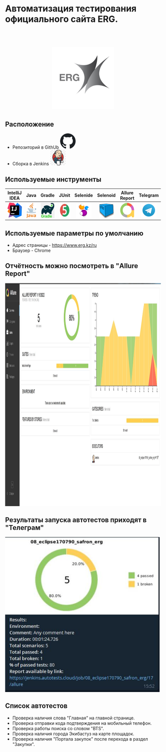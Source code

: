 # Автоматизация тестирования официального сайта ERG.


<h1 align="center">
  <br>
  <a href="https://erg.kz/ru"><img src="img/ERG.png" alt="ERG" width="200"></a>
</h1>

## Расположение
* Репозиторий в GithUb <a href="https://github.com/ECLIPSE170790/safron_erg/"><img src="img\GitHub.png" alt="GitHub" width="50"></a>
* Сборка в Jenkins <a href="https://jenkins.autotests.cloud/job/08_eclipse170790_safron_erg/"><img src="img\Jenkins.jpg" alt="Jenkins" width="50"></a>

## Используемые инструменты

| IntelliJ IDEA | Java | Gradle | JUnit | Selenide | Selenoid | Allure Report | Telegram |
|:----------:|:------:|:------:|:--------:|:--------:|:-------------:|:---------:|:--------:|
| <img src="img/IDEA.png" width="50" height="50"> | <img src="img/Java.png" width="40" height="50"> | <img src="img/Gradle.png" width="50" height="50"> | <img src="img/JUnit.svg" width="50" height="50"> | <img src="img/Selenide.svg" width="50" height="50"> | <img src="img/Selenoid.png" width="50" height="50"> | <img src="img/Allure.png" width="50" height="50"> | <img src="img/Telegram.svg" width="50" height="50"> |

## Используемые параметры по умолчанию
* Адрес страницы - https://www.erg.kz/ru
* Браузер - Chrome

## Отчётность можно посмотреть в "Allure Report"

<img src="img/AllureResult.JPG" width="1280" height="720">

## Результаты запуска автотестов приходят в "Телеграм"

<img src="img/TelegramResult.JPG" width="500" height="500">

## Список автотестов
* Проверка наличия слова "Главная" на главной странице.
* Проверка отправки кода подтверждения на мобильный телефон.
* Проверка работы поиска со словом "BTS".
* Проверка наличия города Экибастуз на карте площадок.
* Проверка наличия "Портала закупок" после перехода в раздел "Закупки".